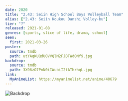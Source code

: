 ```yaml
---
date: 2020
title: "2.43: Seiin High School Boys Volleyball Team"
alias: ["2.43: Seiin Koukou Danshi Volley-bu"]
tier: "?"
released: 2021-01-08
genres: [sports, slice of life, drama, school]
seen:
  first: 2021-03-26
poster:
  source: tmdb
  path: utYAqKUQdUOVVQlM2FJBTWdONf9.jpg
backdrop:
  source: tmdb
  path: 3X96zO7PnN0iIWubiI2tAThrhqL.jpg
link:
  MyAnimeList: https://myanimelist.net/anime/40679
---
```


![Backdrop](https://image.tmdb.org/t/p/w1280/jQSrkLbUtWV3u02MwSfNS43vJEf.jpg "Source: TMDB")

